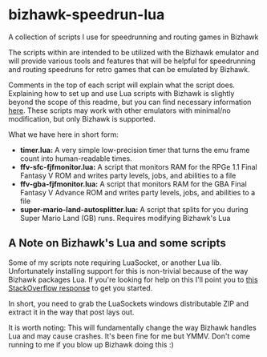 # bizhawk-speedrun-lua
A collection of scripts I use for speedrunning and routing games in Bizhawk

The scripts within are intended to be utilized with the Bizhawk emulator and will provide various tools and features that will be helpful for speedrunning and routing speedruns for retro games that can be emulated by Bizhawk.

Comments in the top of each script will explain what the script does. Explaining how to set up and use Lua scripts with Bizhawk is slightly beyond the scope of this readme, but you can find necessary information [here](http://tasvideos.org/LuaScripting.html). These scripts may work with other emulators with minimal/no modification, but only Bizhawk is supported.

What we have here in short form:
- **timer.lua:** A very simple low-precision timer that turns the emu frame count into human-readable times.
- **ffv-sfc-fjfmonitor.lua:** A script that monitors RAM for the RPGe 1.1 Final Fantasy V ROM and writes party levels, jobs, and abilities to a file
- **ffv-gba-fjfmonitor.lua:** A script that monitors RAM for the GBA Final Fantasy V Advance ROM and writes party levels, jobs, and abilities to a file
- **super-mario-land-autosplitter.lua:** A script that splits for you during Super Mario Land (GB) runs. Requires modifying Bizhawk's Lua

## A Note on Bizhawk's Lua and some scripts
Some of my scripts note requiring LuaSocket, or another Lua lib. Unfortunately installing support for this is non-trivial because of the way Bizhawk packages Lua. If you're looking for help on this I'll point you to [this StackOverflow response](http://stackoverflow.com/questions/33428382/add-luasocket-to-program-bizhawk-shipped-with-own-lua-environment/33472332#33472332) to get you started.

In short, you need to grab the LuaSockets windows distributable ZIP and extract it in the way that post lays out.

It is worth noting: This will fundamentally change the way Bizhawk handles Lua and may cause crashes. It's been fine for me but YMMV. Don't come running to me if you blow up Bizhawk doing this :)
